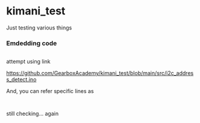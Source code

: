 # kimani_test

Just testing various things

### Emdedding code

```cpp:src/i2c_address_detect.ino
```


attempt using link 

https://github.com/GearboxAcademy/kimani_test/blob/main/src/i2c_address_detect.ino

And, you can refer specific lines as
```cpp:src/i2c_address_detect.ino [4-5]
 
```
still checking... again

